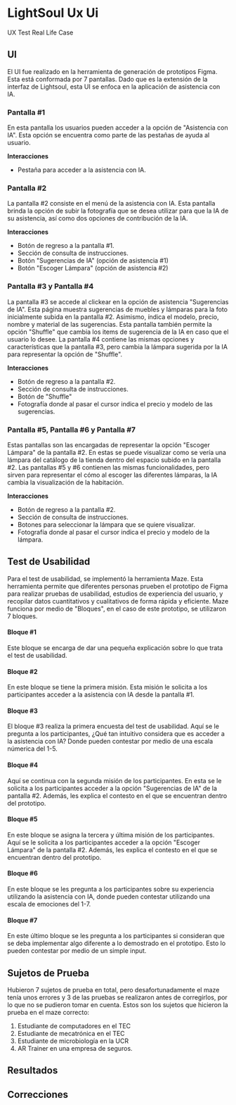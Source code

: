 # LightSoul Ux Ui
UX Test Real Life Case

## UI
El UI fue realizado en la herramienta de generación de prototipos Figma. Esta está conformada por 7 pantallas. Dado que es la extensión de la interfaz de Lightsoul, esta UI se enfoca en la aplicación de asistencia con IA. 

### Pantalla #1
En esta pantalla los usuarios pueden acceder a la opción de "Asistencia con IA". Esta opción se encuentra como parte de las pestañas de ayuda al usuario. 

**Interacciones**
- Pestaña para acceder a la asistencia con IA.

### Pantalla #2
La pantalla #2 consiste en el menú de la asistencia con IA. Esta pantalla brinda la opción de subir la fotografía que se desea utilizar para que la IA de su asistencia, así como dos opciones de contribución de la IA.

**Interacciones**
- Botón de regreso a la pantalla #1.
- Sección de consulta de instrucciones.
- Botón "Sugerencias de IA" (opción de asistencia #1)
- Botón "Escoger Lámpara" (opción de asistencia #2)

### Pantalla #3 y Pantalla #4 
La pantalla #3 se accede al clickear en la opción de asistencia "Sugerencias de IA". Esta página muestra sugerencias de muebles y lámparas para la foto inicialmente subida en la pantalla #2. Asimismo, índica el modelo, precio, nombre y material de las sugerencias. Esta pantalla también permite la opción "Shuffle" que cambia los items de sugerencia de la IA en caso que el usuario lo desee. La pantalla #4 contiene las mismas opciones y características que la pantalla #3, pero cambia la lámpara sugerida por la IA para representar la opción de "Shuffle".

**Interacciones**
- Botón de regreso a la pantalla #2.
- Sección de consulta de instrucciones.
- Botón de "Shuffle"
- Fotografía donde al pasar el cursor indica el precio y modelo de las sugerencias.

### Pantalla #5, Pantalla #6 y Pantalla #7
Estas pantallas son las encargadas de representar la opción "Escoger Lámpara" de la pantalla #2. En estas se puede visualizar como se vería una lámpara del catálogo de la tienda dentro del espacio subido en la pantalla #2. Las pantallas #5 y #6 contienen las mismas funcionalidades, pero sirven para representar el cómo al escoger las diferentes lámparas, la IA cambia la visualización de la habitación.  

**Interacciones**
- Botón de regreso a la pantalla #2.
- Sección de consulta de instrucciones.
- Botones para seleccionar la lámpara que se quiere visualizar.
- Fotografía donde al pasar el cursor indica el precio y modelo de la lámpara.
  
## Test de Usabilidad

Para el test de usabilidad, se implementó la herramienta Maze. Esta herramienta permite que diferentes personas prueben el prototipo de Figma para realizar pruebas de usabilidad, estudios de experiencia del usuario, y recopilar datos cuantitativos y cualitativos de forma rápida y eficiente. Maze funciona por medio de "Bloques", en el caso de este prototipo, se utilizaron 7 bloques. 

#### Bloque #1 
Este bloque se encarga de dar una pequeña explicación sobre lo que trata el test de usabilidad.

#### Bloque #2 
En este bloque se tiene la primera misión. Esta misión le solicita a los participantes acceder a la asistencia con IA desde la pantalla #1.

#### Bloque #3 
El bloque #3 realiza la primera encuesta del test de usabilidad. Aquí se le pregunta a los participantes, ¿Qué tan intuitivo considera que es acceder a la asistencia con IA? Donde pueden contestar por medio de una escala númerica del 1-5.

#### Bloque #4
Aquí se continua con la segunda misión de los participantes. En esta se le solicita a los participantes acceder a la opción "Sugerencias de IA" de la pantalla #2. Además, les explica el contesto en el que se encuentran dentro del prototipo.

#### Bloque #5
En este bloque se asigna la tercera y última misión de los participantes. Aquí se le solicita a los participantes acceder a la opción "Escoger Lámpara" de la pantalla #2. Además, les explica el contesto en el que se encuentran dentro del prototipo.

#### Bloque #6
En este bloque se les pregunta a los participantes sobre su experiencia utilizando la asistencia con IA, donde pueden contestar utilizando una escala de emociones del 1-7.

#### Bloque #7
En este último bloque se les pregunta a los participantes si consideran que se deba implementar algo diferente a lo demostrado en el prototipo. Esto lo pueden contestar por medio de un simple input.


## Sujetos de Prueba

Hubieron 7 sujetos de prueba en total, pero desafortunadamente el maze tenía unos errores y 3 de las pruebas se realizaron antes de corregirlos, por lo que no se pudieron tomar en cuenta. Estos son los sujetos que hicieron la prueba en el maze correcto:

1. Estudiante de computadores en el TEC
2. Estudiante de mecatrónica en el TEC
3. Estudiante de microbiología en la UCR
4. AR Trainer en una empresa de seguros.

## Resultados

## Correcciones
